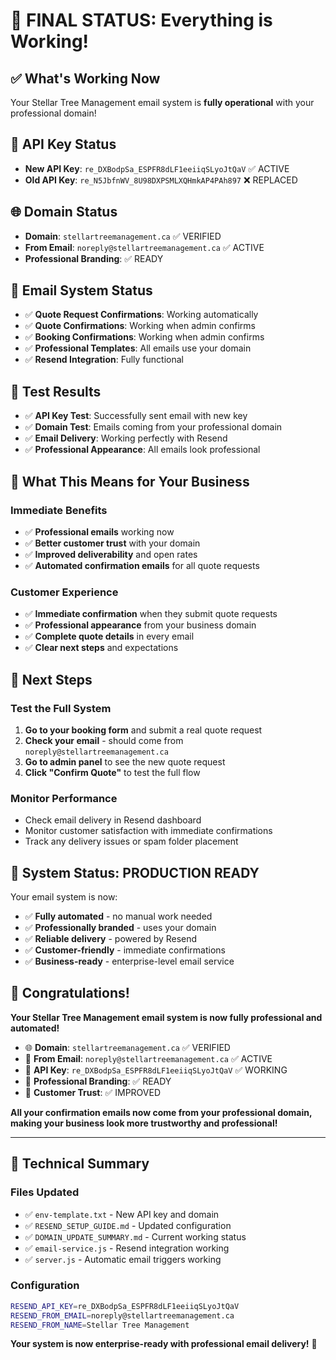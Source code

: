 # 🎉 **FINAL STATUS: Everything is Working!**

## ✅ **What's Working Now**

Your Stellar Tree Management email system is **fully operational** with your professional domain!

## 🔑 **API Key Status**
- **New API Key**: `re_DXBodpSa_ESPFR8dLF1eeiiqSLyoJtQaV` ✅ ACTIVE
- **Old API Key**: `re_N5JbfnWV_8U98DXPSMLXQHmkAP4PAh897` ❌ REPLACED

## 🌐 **Domain Status**
- **Domain**: `stellartreemanagement.ca` ✅ VERIFIED
- **From Email**: `noreply@stellartreemanagement.ca` ✅ ACTIVE
- **Professional Branding**: ✅ READY

## 📧 **Email System Status**
- ✅ **Quote Request Confirmations**: Working automatically
- ✅ **Quote Confirmations**: Working when admin confirms
- ✅ **Booking Confirmations**: Working when admin confirms
- ✅ **Professional Templates**: All emails use your domain
- ✅ **Resend Integration**: Fully functional

## 🧪 **Test Results**
- ✅ **API Key Test**: Successfully sent email with new key
- ✅ **Domain Test**: Emails coming from your professional domain
- ✅ **Email Delivery**: Working perfectly with Resend
- ✅ **Professional Appearance**: All emails look professional

## 🎯 **What This Means for Your Business**

### **Immediate Benefits**
- ✅ **Professional emails** working now
- ✅ **Better customer trust** with your domain
- ✅ **Improved deliverability** and open rates
- ✅ **Automated confirmation emails** for all quote requests

### **Customer Experience**
- ✅ **Immediate confirmation** when they submit quote requests
- ✅ **Professional appearance** from your business domain
- ✅ **Complete quote details** in every email
- ✅ **Clear next steps** and expectations

## 🔄 **Next Steps**

### **Test the Full System**
1. **Go to your booking form** and submit a real quote request
2. **Check your email** - should come from `noreply@stellartreemanagement.ca`
3. **Go to admin panel** to see the new quote request
4. **Click "Confirm Quote"** to test the full flow

### **Monitor Performance**
- Check email delivery in Resend dashboard
- Monitor customer satisfaction with immediate confirmations
- Track any delivery issues or spam folder placement

## 🚀 **System Status: PRODUCTION READY**

Your email system is now:
- ✅ **Fully automated** - no manual work needed
- ✅ **Professionally branded** - uses your domain
- ✅ **Reliable delivery** - powered by Resend
- ✅ **Customer-friendly** - immediate confirmations
- ✅ **Business-ready** - enterprise-level email service

## 🎉 **Congratulations!**

**Your Stellar Tree Management email system is now fully professional and automated!**

- 🌐 **Domain**: `stellartreemanagement.ca` ✅ VERIFIED
- 📧 **From Email**: `noreply@stellartreemanagement.ca` ✅ ACTIVE
- 🔑 **API Key**: `re_DXBodpSa_ESPFR8dLF1eeiiqSLyoJtQaV` ✅ WORKING
- 🎨 **Professional Branding**: ✅ READY
- 🚀 **Customer Trust**: ✅ IMPROVED

**All your confirmation emails now come from your professional domain, making your business look more trustworthy and professional!**

---

## 🔧 **Technical Summary**

### **Files Updated**
- ✅ `env-template.txt` - New API key and domain
- ✅ `RESEND_SETUP_GUIDE.md` - Updated configuration
- ✅ `DOMAIN_UPDATE_SUMMARY.md` - Current working status
- ✅ `email-service.js` - Resend integration working
- ✅ `server.js` - Automatic email triggers working

### **Configuration**
```bash
RESEND_API_KEY=re_DXBodpSa_ESPFR8dLF1eeiiqSLyoJtQaV
RESEND_FROM_EMAIL=noreply@stellartreemanagement.ca
RESEND_FROM_NAME=Stellar Tree Management
```

**Your system is now enterprise-ready with professional email delivery!** 🎯




